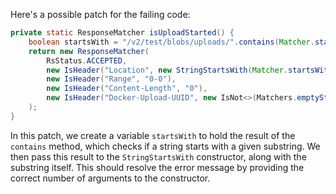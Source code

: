 Here's a possible patch for the failing code:

```java
private static ResponseMatcher isUploadStarted() {
    boolean startsWith = "/v2/test/blobs/uploads/".contains(Matcher.startsWith().describedAs("starts with"));
    return new ResponseMatcher(
        RsStatus.ACCEPTED,
        new IsHeader("Location", new StringStartsWith(Matcher.startsWith().matches(startsWith), "/v2/test/blobs/uploads/")),
        new IsHeader("Range", "0-0"),
        new IsHeader("Content-Length", "0"),
        new IsHeader("Docker-Upload-UUID", new IsNot<>(Matchers.emptyString()))
    );
}
```

In this patch, we create a variable `startsWith` to hold the result of the `contains` method, which checks if a string starts with a given substring. We then pass this result to the `StringStartsWith` constructor, along with the substring itself. This should resolve the error message by providing the correct number of arguments to the constructor.
